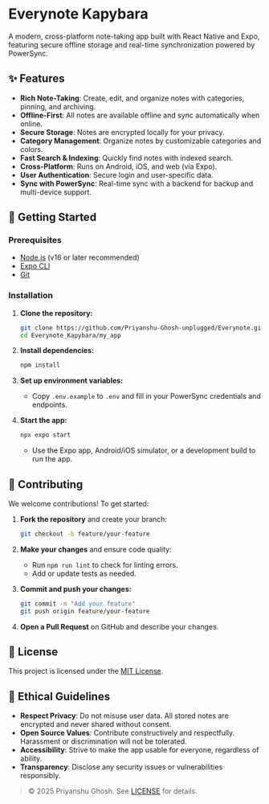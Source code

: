 # Everynote Kapybara

A modern, cross-platform note-taking app built with React Native and Expo, featuring secure offline storage and real-time synchronization powered by PowerSync.

## ✨ Features

- **Rich Note-Taking**: Create, edit, and organize notes with categories, pinning, and archiving.
- **Offline-First**: All notes are available offline and sync automatically when online.
- **Secure Storage**: Notes are encrypted locally for your privacy.
- **Category Management**: Organize notes by customizable categories and colors.
- **Fast Search & Indexing**: Quickly find notes with indexed search.
- **Cross-Platform**: Runs on Android, iOS, and web (via Expo).
- **User Authentication**: Secure login and user-specific data.
- **Sync with PowerSync**: Real-time sync with a backend for backup and multi-device support.

## 🚀 Getting Started

### Prerequisites

- [Node.js](https://nodejs.org/) (v16 or later recommended)
- [Expo CLI](https://docs.expo.dev/get-started/installation/)
- [Git](https://git-scm.com/)

### Installation

1. **Clone the repository:**
   ```bash
   git clone https://github.com/Priyanshu-Ghosh-unplugged/Everynote.git
   cd Everynote_Kapybara/my_app
   ```

2. **Install dependencies:**
   ```bash
   npm install
   ```

3. **Set up environment variables:**
   - Copy `.env.example` to `.env` and fill in your PowerSync credentials and endpoints.

4. **Start the app:**
   ```bash
   npx expo start
   ```
   - Use the Expo app, Android/iOS simulator, or a development build to run the app.

## 🤝 Contributing

We welcome contributions! To get started:

1. **Fork the repository** and create your branch:
   ```bash
   git checkout -b feature/your-feature
   ```

2. **Make your changes** and ensure code quality:
   - Run `npm run lint` to check for linting errors.
   - Add or update tests as needed.

3. **Commit and push your changes:**
   ```bash
   git commit -m "Add your feature"
   git push origin feature/your-feature
   ```

4. **Open a Pull Request** on GitHub and describe your changes.

## 📄 License

This project is licensed under the [MIT License](./LICENSE).

## 🧭 Ethical Guidelines

- **Respect Privacy**: Do not misuse user data. All stored notes are encrypted and never shared without consent.
- **Open Source Values**: Contribute constructively and respectfully. Harassment or discrimination will not be tolerated.
- **Accessibility**: Strive to make the app usable for everyone, regardless of ability.
- **Transparency**: Disclose any security issues or vulnerabilities responsibly.

> © 2025 Priyanshu Ghosh. See [LICENSE](./LICENSE) for details.
